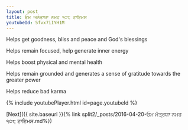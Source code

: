 ```yaml
---
layout: post
title: ਓਮ ਅਨੰਤਾਯਾ ਨਮਹ ੧੦੮ ਟਾਇਮਸ
youtubeId: 5fvx7iIYH1M
---
```

 
 
Helps get goodness, bliss and peace and God's blessings
 
Helps remain focused, help generate inner energy 
 
Helps boost physical and mental health 
 
Helps remain grounded and generates a sense of gratitude towards the greater power 
 
Helps reduce bad karma
 
 
 
 


{% include youtubePlayer.html id=page.youtubeId %}
 
[Next]({{ site.baseurl }}{% link  split2/_posts/2016-04-20-ਓਮ ਮੰਤ੍ਰਯਾ ਨਮਹ ੧੦੮ ਟਾਇਮਸ.md%})
 
